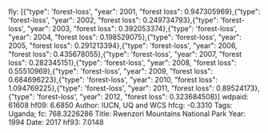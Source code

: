 fly: [{"type": 'forest-loss', "year": 2001, "forest loss": 0.947305969},{"type": 'forest-loss', "year": 2002, "forest loss": 0.249734793},{"type": 'forest-loss', "year": 2003, "forest loss": 0.392053374},{"type": 'forest-loss', "year": 2004, "forest loss": 0.198529075},{"type": 'forest-loss', "year": 2005, "forest loss": 0.291213394},{"type": 'forest-loss', "year": 2006, "forest loss": 0.435678055},{"type": 'forest-loss', "year": 2007, "forest loss": 0.282345151},{"type": 'forest-loss', "year": 2008, "forest loss": 0.55510969},{"type": 'forest-loss', "year": 2009, "forest loss": 0.684696223},{"type": 'forest-loss', "year": 2010, "forest loss": 1.094769225},{"type": 'forest-loss', "year": 2011, "forest loss": 0.89524173},{"type": 'forest-loss', "year": 2012, "forest loss": 0.323684508}]
wdpaid: 61608
hf09: 6.6850
Author: IUCN, UQ and WCS
hfcg: -0.3310
Tags: Uganda;
fc: 768.3226286
Title: Rwenzori Mountains National Park
Year: 1994
Date: 2017
hf93: 7.0148
